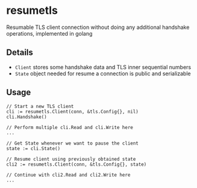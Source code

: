# resumetls

Resumable TLS client connection without doing any additional handshake operations, implemented in golang

## Details
- `Client` stores some handshake data and TLS inner sequential numbers
- `State` object needed for resume a connection is public and serializable

## Usage
```
// Start a new TLS client
cli := resumetls.Client(conn, &tls.Config{}, nil)
cli.Handshake()

// Perform multiple cli.Read and cli.Write here
...

// Get State whenever we want to pause the client
state := cli.State()

// Resume client using previously obtained state
cli2 := resumetls.Client(conn, &tls.Config{}, state)

// Continue with cli2.Read and cli2.Write here
...

```
